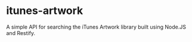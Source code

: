 itunes-artwork
==============

A simple API for searching the iTunes Artwork library built using Node.JS and Restify.
